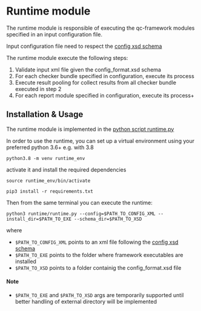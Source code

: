 # Runtime module

The runtime module is responsible of executing the qc-framework modules specified in an input configuration file.

Input configuration file need to respect the [config xsd schema](../doc/schema/config_format.xsd)

The runtime module execute the following steps:

1. Validate input xml file given the config_format.xsd schema
2. For each checker bundle specified in configuration, execute its process
3. Execute result pooling for collect results from all checker bundle executed in step 2
4. For each report module specified in configuration, execute its process+

## Installation & Usage

The runtime module is implemented in the [python script runtime.py](./runtime/runtime.py)

In order to use the runtime, you can set up a virtual environment using your preferred python 3.6+ e.g. with 3.8

```
python3.8 -m venv runtime_env
```

activate it and install the required dependencies

```
source runtime_env/bin/activate

pip3 install -r requirements.txt
```

Then from the same terminal you can execute the runtime:

```
python3 runtime/runtime.py --config=$PATH_TO_CONFIG_XML --install_dir=$PATH_TO_EXE --schema_dir=$PATH_TO_XSD 
```

where 

- `$PATH_TO_CONFIG_XML` points to an xml file following the [config xsd schema](../doc/schema/config_format.xsd)
- `$PATH_TO_EXE` points to the folder where framework executables are installed
- `$PATH_TO_XSD` points to a folder containig the config_format.xsd file

#### Note

- `$PATH_TO_EXE` and `$PATH_TO_XSD` args are temporarily supported until better handling of external directory will be implemented

